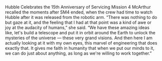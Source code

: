 Hubble Celebrates the 15th Anniversary of Servicing Mission 4 
 McArthur recalled the moments after SM4 ended, when the crew had time to watch Hubble after it was released from the robotic arm. “There was nothing to do but gaze at it, and the feeling that I had at that point was a kind of awe or joy at the audacity of humans,” she said. “We have these amazing ideas like, let's build a telescope and put it in orbit around the Earth to unlock the mysteries of the universe ― these very grand visions. And then here I am actually looking at it with my own eyes, this marvel of engineering that does exactly that. It gives me faith in humanity that when we put our minds to it, we can do just about anything, as long as we're willing to work together.”